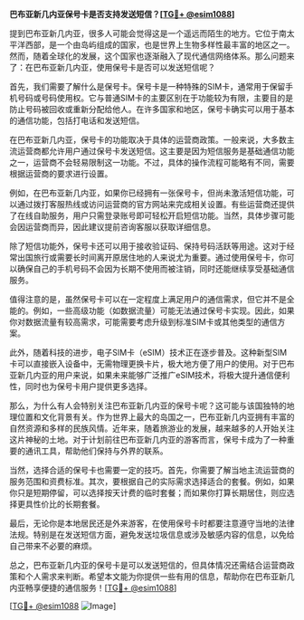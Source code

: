 **巴布亚新几内亚保号卡是否支持发送短信？[[TG💪+ @esim1088](https://t.me/s/esim1088)]**

提到巴布亚新几内亚，很多人可能会觉得这是一个遥远而陌生的地方。它位于南太平洋西部，是一个由岛屿组成的国家，也是世界上生物多样性最丰富的地区之一。然而，随着全球化的发展，这个国家也逐渐融入了现代通信网络体系。那么问题来了：在巴布亚新几内亚，使用保号卡是否可以发送短信呢？

首先，我们需要了解什么是保号卡。保号卡是一种特殊的SIM卡，通常用于保留手机号码或号码使用权。它与普通SIM卡的主要区别在于功能较为有限，主要目的是防止号码被回收或重新分配给他人。在许多国家和地区，保号卡确实可以用于基本的通信功能，包括打电话和发送短信。

在巴布亚新几内亚，保号卡的功能取决于具体的运营商政策。一般来说，大多数主流运营商都允许用户通过保号卡发送短信。这主要是因为短信服务是基础通信功能之一，运营商不会轻易限制这一功能。不过，具体的操作流程可能略有不同，需要根据运营商的要求进行设置。

例如，在巴布亚新几内亚，如果你已经拥有一张保号卡，但尚未激活短信功能，可以通过拨打客服热线或访问运营商的官方网站来完成相关设置。有些运营商还提供了在线自助服务，用户只需登录账号即可轻松开启短信功能。当然，具体步骤可能会因运营商而异，因此建议提前咨询客服以获取详细信息。

除了短信功能外，保号卡还可以用于接收验证码、保持号码活跃等用途。这对于经常出国旅行或需要长时间离开原居住地的人来说尤为重要。通过使用保号卡，你可以确保自己的手机号码不会因为长期不使用而被注销，同时还能继续享受基础通信服务。

值得注意的是，虽然保号卡可以在一定程度上满足用户的通信需求，但它并不是全能的。例如，一些高级功能（如数据流量）可能无法通过保号卡实现。因此，如果你对数据流量有较高需求，可能需要考虑升级到标准SIM卡或其他类型的通信方案。

此外，随着科技的进步，电子SIM卡（eSIM）技术正在逐步普及。这种新型SIM卡可以直接嵌入设备中，无需物理更换卡片，极大地方便了用户的使用。对于巴布亚新几内亚的用户来说，如果未来能够广泛推广eSIM技术，将极大提升通信便利性，同时也为保号卡用户提供更多选择。

那么，为什么有人会特别关注巴布亚新几内亚的保号卡呢？这可能与该国独特的地理位置和文化背景有关。作为世界上最大的岛国之一，巴布亚新几内亚拥有丰富的自然资源和多样的民族风情。近年来，随着旅游业的发展，越来越多的人开始关注这片神秘的土地。对于计划前往巴布亚新几内亚的游客而言，保号卡成为了一种重要的通讯工具，帮助他们保持与外界的联系。

当然，选择合适的保号卡也需要一定的技巧。首先，你需要了解当地主流运营商的服务范围和资费标准。其次，要根据自己的实际需求选择适合的套餐。例如，如果你只是短期停留，可以选择按天计费的临时套餐；而如果你打算长期居住，则应选择更具性价比的长期套餐。

最后，无论你是本地居民还是外来游客，在使用保号卡时都要注意遵守当地的法律法规。特别是在发送短信方面，避免发送垃圾信息或涉及敏感内容的信息，以免给自己带来不必要的麻烦。

总之，巴布亚新几内亚的保号卡是可以发送短信的，但具体情况还需结合运营商政策和个人需求来判断。希望本文能为你提供一些有用的信息，帮助你在巴布亚新几内亚畅享便捷的通信服务！[[TG💪+ @esim1088](https://t.me/s/esim1088)]

[[TG💪+ @esim1088](https://t.me/s/esim1088) ![Image](https://i.postimg.cc/4NQfJmqS/Snipaste-2025-05-13-00-14-12.png)]